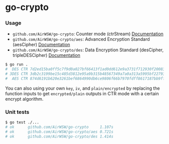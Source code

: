 # go-crypto

### Usage

- `github.com/AirWSW/go-crypto`: Counter mode (ctrStream) [Documentation](https://pkg.go.dev/github.com/AirWSW/go-crypto)
- `github.com/AirWSW/go-crypto/aes`: Advanced Encryption Standard (aesCipher) [Documentation](https://pkg.go.dev/github.com/AirWSW/go-crypto/aes)
- `github.com/AirWSW/go-crypto/des`: Data Encryption Standard (desCipher, tripleDESCipher) [Documentation](https://pkg.go.dev/github.com/AirWSW/go-crypto/des)

```bash
$ go run .
#  DES CTR 7d2ed15ba0ff5c7f9d0a027bf66413f1ad0dd612e9a3731f712930f200835097caa0aa136bcee3f640f980641c0df56ac98be8924c1dc63151829068fa9d737e
# 3DES CTR 3db2c3199be15c485d3812e95a9b315b48567349a7a0a313a5995bf2279316b79980fa6c3a624d54f54ea29a16c8114c06072aab63bbdfccec595031192e9b7c
#  AES CTR 874d6191b620e3261bef6864990db6ce9806f66b7970fdff8617187bb9fffdff5ae4df3edbd5d35e5b4f09020db03eab1e031dda2fbe03d1792170a0f3009cee
```

You can also using your own `key`, `iv`, and `plain/encrypted` by replacing the function inputs to get `encrypted/plain` outputs in CTR mode with a certain encrypt algorithm.

### Unit tests

```bash
$ go test ./...
# ok      github.com/AirWSW/go-crypto     1.107s
# ok      github.com/AirWSW/go-crypto/aes 0.721s
# ok      github.com/AirWSW/go-crypto/des 1.414s
```
